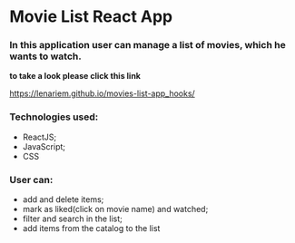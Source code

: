 # Movie List React App

### In this application user can manage a list of movies, which he wants to watch.

**to take a look please click this link**

https://lenariem.github.io/movies-list-app_hooks/

### Technologies used:
* ReactJS;
* JavaScript;
* CSS

### User can:
* add and delete items;
* mark as liked(click on movie name) and watched;
* filter and search in the list;
* add items from the catalog to the list


